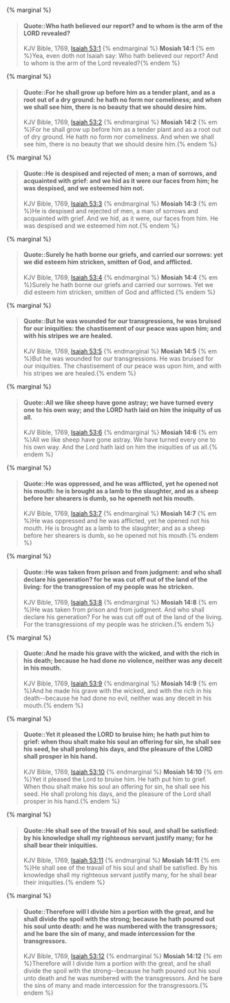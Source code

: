 {% marginal %}
> #### Quote::Who hath believed our report? and to whom is the arm of the LORD revealed?
> KJV Bible, 1769, [Isaiah 53:1](http://www.kingjamesbibleonline.org/Isaiah-Chapter-53/)
{% endmarginal %}
**Mosiah 14:1** {% em %}Yea, even doth not Isaiah say: Who hath believed our report? And to whom is the arm of the Lord revealed?{% endem %}

{% marginal %}
> #### Quote::For he shall grow up before him as a tender plant, and as a root out of a dry ground: he hath no form nor comeliness; and when we shall see him, there is no beauty that we should desire him.
> KJV Bible, 1769, [Isaiah 53:2](http://www.kingjamesbibleonline.org/Isaiah-Chapter-53/)
{% endmarginal %}
**Mosiah 14:2** {% em %}For he shall grow up before him as a tender plant and as a root out of dry ground. He hath no form nor comeliness. And when we shall see him, there is no beauty that we should desire him.{% endem %}

{% marginal %}
> #### Quote::He is despised and rejected of men; a man of sorrows, and acquainted with grief: and we hid as it were our faces from him; he was despised, and we esteemed him not.
> KJV Bible, 1769, [Isaiah 53:3](http://www.kingjamesbibleonline.org/Isaiah-Chapter-53/)
{% endmarginal %}
**Mosiah 14:3** {% em %}He is despised and rejected of men, a man of sorrows and acquainted with grief. And we hid, as it were, our faces from him. He was despised and we esteemed him not.{% endem %}

{% marginal %}
> #### Quote::Surely he hath borne our griefs, and carried our sorrows: yet we did esteem him stricken, smitten of God, and afflicted.
> KJV Bible, 1769, [Isaiah 53:4](http://www.kingjamesbibleonline.org/Isaiah-Chapter-53/)
{% endmarginal %}
**Mosiah 14:4** {% em %}Surely he hath borne our griefs and carried our sorrows. Yet we did esteem him stricken, smitten of God and afflicted.{% endem %}

{% marginal %}
> #### Quote::But he was wounded for our transgressions, he was bruised for our iniquities: the chastisement of our peace was upon him; and with his stripes we are healed.
> KJV Bible, 1769, [Isaiah 53:5](http://www.kingjamesbibleonline.org/Isaiah-Chapter-53/)
{% endmarginal %}
**Mosiah 14:5** {% em %}But he was wounded for our transgressions. He was bruised for our iniquities. The chastisement of our peace was upon him, and with his stripes we are healed.{% endem %}

{% marginal %}
> #### Quote::All we like sheep have gone astray; we have turned every one to his own way; and the LORD hath laid on him the iniquity of us all.
> KJV Bible, 1769, [Isaiah 53:6](http://www.kingjamesbibleonline.org/Isaiah-Chapter-53/)
{% endmarginal %}
**Mosiah 14:6** {% em %}All we like sheep have gone astray. We have turned every one to his own way. And the Lord hath laid on him the iniquities of us all.{% endem %}

{% marginal %}
> #### Quote::He was oppressed, and he was afflicted, yet he opened not his mouth: he is brought as a lamb to the slaughter, and as a sheep before her shearers is dumb, so he openeth not his mouth.
> KJV Bible, 1769, [Isaiah 53:7](http://www.kingjamesbibleonline.org/Isaiah-Chapter-53/)
{% endmarginal %}
**Mosiah 14:7** {% em %}He was oppressed and he was afflicted, yet he opened not his mouth. He is brought as a lamb to the slaughter; and as a sheep before her shearers is dumb, so he opened not his mouth.{% endem %}

{% marginal %}
> #### Quote::He was taken from prison and from judgment: and who shall declare his generation? for he was cut off out of the land of the living: for the transgression of my people was he stricken.
> KJV Bible, 1769, [Isaiah 53:8](http://www.kingjamesbibleonline.org/Isaiah-Chapter-53/)
{% endmarginal %}
**Mosiah 14:8** {% em %}He was taken from prison and from judgment. And who shall declare his generation? For he was cut off out of the land of the living. For the transgressions of my people was he stricken.{% endem %}

{% marginal %}
> #### Quote::And he made his grave with the wicked, and with the rich in his death; because he had done no violence, neither was any deceit in his mouth.
> KJV Bible, 1769, [Isaiah 53:9](http://www.kingjamesbibleonline.org/Isaiah-Chapter-53/)
{% endmarginal %}
**Mosiah 14:9** {% em %}And he made his grave with the wicked, and with the rich in his death--because he had done no evil, neither was any deceit in his mouth.{% endem %}

{% marginal %}
> #### Quote::Yet it pleased the LORD to bruise him; he hath put him to grief: when thou shalt make his soul an offering for sin, he shall see his seed, he shall prolong his days, and the pleasure of the LORD shall prosper in his hand.
> KJV Bible, 1769, [Isaiah 53:10](http://www.kingjamesbibleonline.org/Isaiah-Chapter-53/)
{% endmarginal %}
**Mosiah 14:10** {% em %}Yet it pleased the Lord to bruise him. He hath put him to grief. When thou shalt make his soul an offering for sin, he shall see his seed. He shall prolong his days, and the pleasure of the Lord shall prosper in his hand.{% endem %}

{% marginal %}
> #### Quote::He shall see of the travail of his soul, and shall be satisfied: by his knowledge shall my righteous servant justify many; for he shall bear their iniquities.
> KJV Bible, 1769, [Isaiah 53:11](http://www.kingjamesbibleonline.org/Isaiah-Chapter-53/)
{% endmarginal %}
**Mosiah 14:11** {% em %}He shall see of the travail of his soul and shall be satisfied. By his knowledge shall my righteous servant justify many, for he shall bear their iniquities.{% endem %}

{% marginal %}
> #### Quote::Therefore will I divide him a portion with the great, and he shall divide the spoil with the strong; because he hath poured out his soul unto death: and he was numbered with the transgressors; and he bare the sin of many, and made intercession for the transgressors.
> KJV Bible, 1769, [Isaiah 53:12](http://www.kingjamesbibleonline.org/Isaiah-Chapter-53/)
{% endmarginal %}
**Mosiah 14:12** {% em %}Therefore will I divide him a portion with the great, and he shall divide the spoil with the strong--because he hath poured out his soul unto death and he was numbered with the transgressors. And he bare the sins of many and made intercession for the transgressors.{% endem %}

